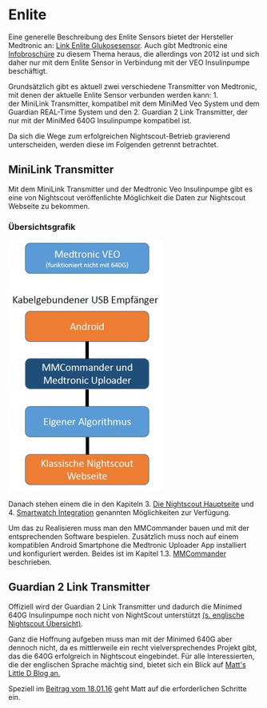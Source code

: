 # Enlite

Eine generelle Beschreibung des Enlite Sensors bietet der Hersteller Medtronic an: [Link Enlite Glukosesensor](https://www.medtronic-diabetes.de/minimed-produkte/kontinuierliche-glukosemessung/enlite-glukosesensor). Auch gibt Medtronic eine [Infobroschüre](https://www.medtronic-diabetes.at/sites/austria/medtronic-diabetes.at/files/cgm_broschuere_052012.pdf) zu diesem Thema heraus, die allerdings von 2012 ist und sich daher nur mit dem Enlite Sensor in Verbindung mit der VEO Insulinpumpe beschäftigt.

Grundsätzlich gibt es aktuell zwei verschiedene Transmitter von Medtronic, mit denen der aktuelle Enlite Sensor verbunden werden kann:
1.  
der MiniLink Transmitter, kompatibel mit dem MiniMed Veo System und dem Guardian REAL-Time System und den
2. 
Guardian 2 Link Transmitter, der nur mit der MiniMed 640G Insulinpumpe kompatibel ist.

Da sich die Wege zum erfolgreichen Nightscout-Betrieb gravierend unterscheiden, werden diese im Folgenden getrennt betrachtet.


 
## MiniLink Transmitter
Mit dem MiniLink Transmitter und der Medtronic Veo Insulinpumpe gibt es eine von Nightscout veröffenlichte Möglichkeit die Daten zur Nightscout Webseite zu bekommen.

### Übersichtsgrafik
![Übersichtsgrafik](../../images/enlite/MedtronicUebersichtklein.jpg)

Danach stehen einem die in den Kapiteln 3. [Die Nightscout Hauptseite](../../nightscout/die_nightscout_website.md) und 4. [Smartwatch Integration](../../smartwatch/smartwatch_integration.md) genannten Möglichkeiten zur Verfügung.

Um das zu Realisieren muss man den MMCommander bauen und mit der entsprechenden Software bespielen. Zusätzlich muss noch auf einem kompatiblen Android Smartphone die Medtronic Uploader App installiert und konfiguriert werden. Beides ist im Kapitel 1.3. [MMCommander](../grundlagen/cgm/mmcommander.md) beschrieben.

## Guardian 2 Link Transmitter

Offiziell wird der Guardian 2 Link Transmitter und dadurch die Minimed 640G Insulinpumpe noch nicht von NightScout unterstützt [(s. englische Nightscout Übersicht)](http://www.nightscout.info/wiki/faqs-2/how-do-you-get-your-cgm-in-the-cloud). 

Ganz die Hoffnung aufgeben muss man mit der Minimed 640G aber dennoch nicht, da es mittlerweile ein recht vielversprechendes Projekt gibt, das die 640G erfolgreich in Nightscout eingebindet. Für alle Interessierten, die der englischen Sprache mächtig sind, bietet sich ein Blick auf [Matt's Little D Blog an.](http://littlet1d.blogspot.co.uk/)

Speziell im [Beitrag vom 18.01.16](http://littlet1d.blogspot.co.uk/2016/01/nightscout-on-640g-step-by-step-into.html) geht Matt auf die erforderlichen Schritte ein.


